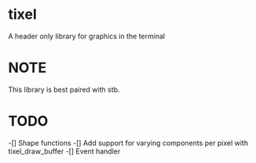 # tixel
A header only library for graphics in the terminal

# NOTE
This library is best paired with stb.

# TODO
-[] Shape functions
-[] Add support for varying components per pixel with tixel_draw_buffer
-[] Event handler
